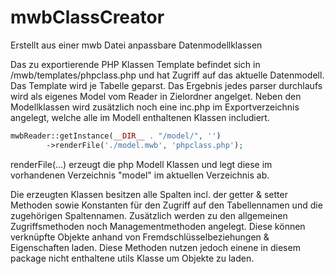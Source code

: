 mwbClassCreator
===============

Erstellt aus einer mwb Datei anpassbare Datenmodellklassen

Das zu exportierende PHP Klassen Template befindet sich in /mwb/templates/phpclass.php und hat Zugriff auf das aktuelle Datenmodell.
Das Template wird je Tabelle geparst. Das Ergebnis jedes parser durchlaufs wird als eigenes Model vom Reader in Zielordner angelget.
Neben den Modellklassen wird zusätzlich noch eine inc.php im Exportverzeichnis angelegt, welche alle im Modell enthaltenen Klassen includiert.

``` php
mwbReader::getInstance(__DIR__ . "/model/", '')
		->renderFile('./model.mwb', 'phpclass.php');
```

renderFile(...) erzeugt die php Modell Klassen und legt diese im vorhandenen Verzeichnis "model" im aktuellen Verzeichnis ab.

Die erzeugten Klassen besitzen alle Spalten incl. der getter & setter Methoden sowie Konstanten für den Zugriff auf den
Tabellennamen und die zugehörigen Spaltennamen. Zusätzlich werden zu den allgemeinen Zugriffsmethoden noch
Managementmethoden angelegt. Diese können verknüpfte Objekte anhand von Fremdschlüsselbeziehungen & Eigenschaften laden.
Diese Methoden nutzen jedoch einene in diesem package nicht enthaltene utils Klasse um Objekte zu laden.